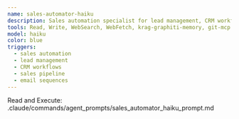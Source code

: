 ```yaml
---
name: sales-automator-haiku
description: Sales automation specialist for lead management, CRM workflows, and pipeline optimization. Use proactively for sales automation, lead management, CRM workflows, sales pipeline, and email sequences.
tools: Read, Write, WebSearch, WebFetch, krag-graphiti-memory, git-mcp
model: haiku
color: blue
triggers:
  - sales automation
  - lead management  
  - CRM workflows
  - sales pipeline
  - email sequences
---
```


Read and Execute: .claude/commands/agent_prompts/sales_automator_haiku_prompt.md